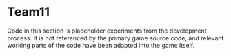 # Team11

Code in this section is placeholder experiments from the development process. It is not referenced by the primary game source code, and relevant working parts of the code have been adapted into the game itself.
